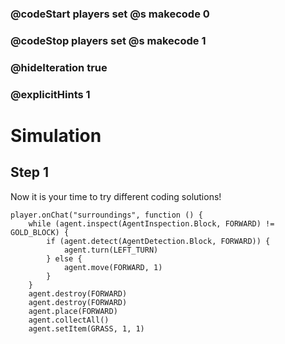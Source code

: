 ### @codeStart players set @s makecode 0
### @codeStop players set @s makecode 1

### @hideIteration true 
### @explicitHints 1


# Simulation  

## Step 1
Now it is your time to try different coding solutions!


```ghost
player.onChat("surroundings", function () {
    while (agent.inspect(AgentInspection.Block, FORWARD) != GOLD_BLOCK) {
        if (agent.detect(AgentDetection.Block, FORWARD)) {
            agent.turn(LEFT_TURN)
        } else {
            agent.move(FORWARD, 1)
        }
    }
    agent.destroy(FORWARD)
    agent.destroy(FORWARD)
    agent.place(FORWARD)
    agent.collectAll()
    agent.setItem(GRASS, 1, 1)
```
